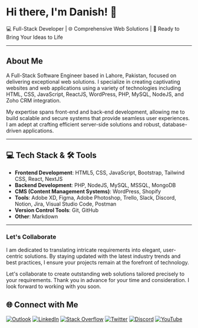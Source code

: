 # Hi there, I'm Danish! 👋

💻 Full-Stack Developer | 🌐 Comprehensive Web Solutions | 🚀 Ready to Bring Your Ideas to Life

---

## About Me

A Full-Stack Software Engineer based in Lahore, Pakistan, focused on delivering exceptional web solutions. I specialize in creating captivating websites and web applications using a variety of technologies including HTML, CSS, JavaScript, ReactJS, WordPress, PHP, MySQL, NodeJS, and Zoho CRM integration.

My expertise spans front-end and back-end development, allowing me to build scalable and secure systems that provide seamless user experiences. I am adept at crafting efficient server-side solutions and robust, database-driven applications.

---

## 💻 Tech Stack & 🛠️ Tools

- **Frontend Development**: HTML5, CSS, JavaScript, Bootstrap, Tailwind CSS, React, NextJS
- **Backend Development**: PHP, NodeJS, MySQL, MSSQL, MongoDB
- **CMS (Content Management Systems)**: WordPress, Shopify
- **Tools**: Adobe XD, Figma, Adobe Photoshop, Trello, Slack, Discord, Notion, Jira, Visual Studio Code, Postman
- **Version Control Tools**: Git, GitHub
- **Other**: Markdown

---

### Let's Collaborate

I am dedicated to translating intricate requirements into elegant, user-centric solutions. By staying updated with the latest industry trends and best practices, I ensure your projects remain at the forefront of technology.

Let's collaborate to create outstanding web solutions tailored precisely to your requirements. Thank you in advance for your time and consideration. I look forward to working with you soon.

## 🌐 Connect with Me

[![Outlook](https://img.shields.io/badge/Outlook-%230077B5.svg?style=flat-square&logo=microsoft-outlook&logoColor=white)](mailto:danish_s@outlook.com) [![LinkedIn](https://img.shields.io/badge/LinkedIn-%230077B5.svg?style=flat-square&logo=linkedin&logoColor=white)](https://linkedin.com/in/mrdanishsaleem) [![Stack Overflow](https://img.shields.io/badge/Stack%20Overflow-%23FE7A16.svg?style=flat-square&logo=stackoverflow&logoColor=white)](https://stackoverflow.com/users/11249940) [![Twitter](https://img.shields.io/badge/Twitter-%231DA1F2.svg?style=flat-square&logo=Twitter&logoColor=white)](https://twitter.com/MrDanishSaleem) [![Discord](https://img.shields.io/badge/Discord-%235865F2.svg?style=flat-square&logo=discord&logoColor=white)](https://discordapp.com/users/890596597610737774) [![YouTube](https://img.shields.io/badge/YouTube-%23FF0000.svg?style=flat-square&logo=YouTube&logoColor=white)](https://youtube.com/@MrDanishSaleem)
